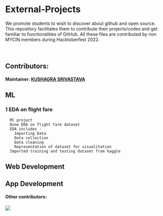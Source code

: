 # External-Projects
We promote students to wish to discover about github and open source. This repository facilitates them to contribute their projects/codes and get familiar to functionalities of GitHub. All these files are contributed by non MYCIN members during Hacktoberfest 2022.
<br><br><br>
## Contributors:
#### Maintainer: <a href="github.com/kushagrathisside"><b>KUSHAGRA SRIVASTAVA</b></a>
## ML
### 1 EDA on flight fare
      Ml project
      Done EDA on flight fare dataset
      EDA includes - 
        Importing Data
        Data collection
        Data cleaning
        Representation of dataset for visualitation
      Imported training and testing dataset from kaggle 
## Web Development
## App Development
#### Other contributors:
<a href="https://github.com/MYCIN-AI-Club/External-Projects/graphs/contributors">
  <img src="https://contrib.rocks/image?repo=MYCIN-AI-Club/External-Projects" />
</a>
